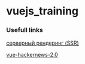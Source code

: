 # vuejs_training

### Usefull links

[серверный рендеринг (SSR)](https://ssr.vuejs.org/ru/)

[vue-hackernews-2.0](https://github.com/vuejs/vue-hackernews-2.0)
